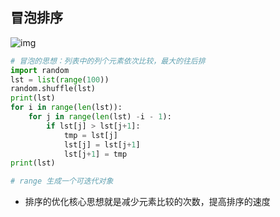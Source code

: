 ## 冒泡排序

![img](https://s3.cn-north-1.amazonaws.com.cn/img.9xkd.com/uploads/01/01/08/cf30d3d35661be8d.jpeg)

``` python
# 冒泡的思想：列表中的列个元素依次比较，最大的往后排
import random
lst = list(range(100))
random.shuffle(lst)
print(lst)
for i in range(len(lst)):
    for j in range(len(lst) -i - 1):
        if lst[j] > lst[j+1]:
            tmp = lst[j]
            lst[j] = lst[j+1]
            lst[j+1] = tmp
print(lst)

# range 生成一个可迭代对象
```

* 排序的优化核心思想就是减少元素比较的次数，提高排序的速度